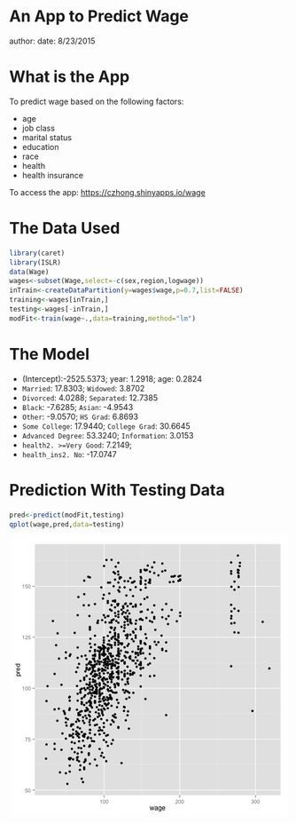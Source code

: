 An App to Predict Wage
========================================================
author: 
date: 8/23/2015

What is the App
========================================================

To predict wage based on the following factors:

- age
- job class
- marital status
- education
- race
- health
- health insurance

To access the app: https://czhong.shinyapps.io/wage

The Data Used  
========================================================


```r
library(caret)
library(ISLR)
data(Wage)
wages<-subset(Wage,select=-c(sex,region,logwage))
inTrain<-createDataPartition(y=wages$wage,p=0.7,list=FALSE)
training<-wages[inTrain,]
testing<-wages[-inTrain,]
modFit<-train(wage~.,data=training,method="lm")
```

The Model
========================================================
- (Intercept):-2525.5373; year: 1.2918; age: 0.2824
- `Married`: 17.8303; `Widowed`: 3.8702
- `Divorced`: 4.0288; `Separated`: 12.7385
- `Black`: -7.6285; `Asian`: -4.9543
- `Other`: -9.0570; `HS Grad`: 6.8693 
- `Some College`: 17.9440; `College Grad`: 30.6645
- `Advanced Degree`: 53.3240; `Information`: 3.0153
- `health2. >=Very Good`: 7.2149; 
- `health_ins2. No`: -17.0747

Prediction With Testing Data 
========================================================


```r
pred<-predict(modFit,testing)
qplot(wage,pred,data=testing)
```

![plot of chunk unnamed-chunk-2](wage-figure/unnamed-chunk-2-1.png) 
